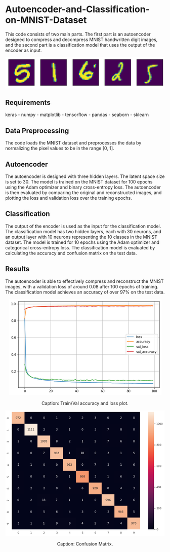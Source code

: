 # Autoencoder-and-Classification-on-MNIST-Dataset


This code consists of two main parts. The first part is an autoencoder designed to compress and decompress MNIST handwritten digit images, and the second part is a classification model that uses the output of the encoder as input.

<div style="text-align:center">
    <img src="https://github.com/K-Hooshanfar/Autoencoder-and-Classification-on-MNIST-Dataset/blob/main/pic/3.png" alt="Image Alt Text">
</div>


## Requirements
keras -
numpy -
matplotlib -
tensorflow -
pandas -
seaborn -
sklearn


## Data Preprocessing
The code loads the MNIST dataset and preprocesses the data by normalizing the pixel values to be in the range [0, 1].

## Autoencoder
The autoencoder is designed with three hidden layers. The latent space size is set to 30. The model is trained on the MNIST dataset for 100 epochs using the Adam optimizer and binary cross-entropy loss. The autoencoder is then evaluated by comparing the original and reconstructed images, and plotting the loss and validation loss over the training epochs.



## Classification
The output of the encoder is used as the input for the classification model. The classification model has two hidden layers, each with 30 neurons, and an output layer with 10 neurons representing the 10 classes in the MNIST dataset. The model is trained for 10 epochs using the Adam optimizer and categorical cross-entropy loss. The classification model is evaluated by calculating the accuracy and confusion matrix on the test data.

## Results
The autoencoder is able to effectively compress and reconstruct the MNIST images, with a validation loss of around 0.08 after 100 epochs of training. The classification model achieves an accuracy of over 97% on the test data.


<div style="text-align:center">
    <img src="https://github.com/K-Hooshanfar/Autoencoder-and-Classification-on-MNIST-Dataset/blob/main/pic/2.png" alt="Image Alt Text">
</div>
<p align="center">Caption: Train/Val accuracy and loss plot.</p>


<div style="center">
    <img src="https://github.com/K-Hooshanfar/Autoencoder-and-Classification-on-MNIST-Dataset/blob/main/pic/1.png" alt="Image Alt Text">
</div>
<p align="center">Caption: Confusion Matrix.</p>





